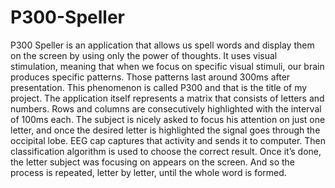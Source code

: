 # P300-Speller
P300 Speller is an application that allows us spell words and display them on the screen by using only the power of thoughts. It uses visual stimulation, meaning that when we focus on specific visual stimuli, our brain produces specific patterns. Those patterns last around 300ms after presentation. This phenomenon is called P300 and that is the title of my project. The application itself represents a matrix that consists of letters and numbers. Rows and columns are consecutively highlighted with the interval of 100ms each. The subject is nicely asked to focus his attention on just one letter, and once the desired letter is highlighted the signal goes through the occipital lobe. EEG cap captures that activity and sends it to computer. Then classification algorithm is used to choose the correct result. Once it’s done, the letter subject was focusing on appears on the screen. And so the process is repeated, letter by letter, until the whole word is formed.
